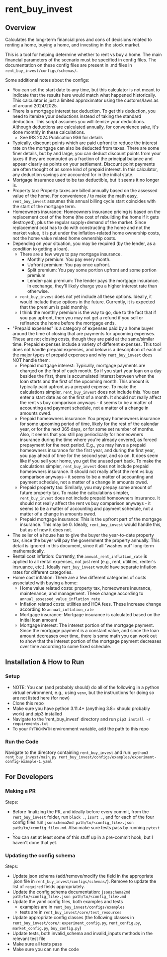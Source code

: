 # rent_buy_invest

## Overview

Calculates the long-term financial pros and cons of decisions related to renting a home, buying a home, and investing in the stock market.

This is a tool for helping determine whether to rent vs buy a home. The main financial parameters of the scenario must be specified in config files. The documentation on these config files are present in .md files in `rent_buy_invest/configs/schemas/`.

Some additional notes about the configs:
- You can set the start date to any time, but this calculator is not meant to indicate that the results here would match what happened historically. This calculator is just a limited approximator using the customs/laws as of around 2024/2025.
- There is a mortgage interest tax deduction. To get this deduction, you need to itemize your deductions instead of taking the standard deduction. This script assumes you will itemize your deductions. Although deductions are calculated annually, for convenience sake, it's done monthly in these calculations.
    - See IRS 2024 Publication 936 for details
- Typically, discount points which are paid upfront to reduce the interest rate on the mortgage can also be deducted from taxes. There are some finer details, but by and large, you can deduct discount points from your taxes if they are computed as a fraction of the principal balance and appear clearly as points on your settlement. Discount point payments are often thought of as some kind of prepaid interest. In this calculator, any deduction savings are accounted for in the initial state.
- Mortgage insurance used to be tax deductible, but it seems it no longer is.
- Property tax: Property taxes are billed annually based on the assessed value of the home. For convenience / to make the math easy, `rent_buy_invest` assumes this annual billing cycle start coincides with the start of the mortgage term.
- Homeowners insurance: Homeowners insurance pricing is based on the replacement cost of the home (the cost of rebuilding the home if it gets destroyed), plus the regular supply+demand of the market. Since replacement cost has to do with constructing the home and not the market value, it is put under the inflation-related home ownership costs, not the home value related home ownership costs.
- Depending on your situation, you may be required (by the lender, as a condition to getting a loan).
    - There are a few ways to pay mortgage insurance.
        - Monthly premium: You pay every month.
        - Upfront premium: You pay once upfront.
        - Split premium: You pay some portion upfront and some portion premium
        - Lender-paid premium: The lender pays the mortgage insurance. In exchange, they'll likely charge you a higher interest rate than otherwise.
    - `rent_buy_invest` does not yet include all these options. Ideally, it would include these options in the future. Currently, it is expected that the premium is paid monthly.
    - I think the monthly premium is the way to go, due to the fact that if you pay upfront, then you may not get a refund if you sell or refinance the home before the mortgage ends.
- "Prepaid expenses" is a category of expenses paid by a home buyer around the time of closing that are payments for upcoming expenses. These are not closing costs, though they are paid at the same/similar time. Prepaid expenses include a variety of different expenses. This tool does not handle prepaid expenses, and below is a description of each of the major types of prepaid expenses and why `rent_buy_invest` does NOT handle them:
    - Prepaid mortgage interest: Typically, mortgage payments are charged on the first of each month. So if you start your loan on a day besides the first, there is accumulated interest between when the loan starts and the first of the upcoming month. This amount is typically paid upfront as a prepaid expense. To make the calculations simpler, `rent_buy_invest` does not include this. You can enter a start date as on the first of a month. It should not really affect the rent vs buy comparison anyways - it seems to be a matter of accounting and payment schedule, not a matter of a change in amounts owed.
    - Prepaid homeowners insurance: You prepay homeowners insurance for some upcoming period of time, likely for the rest of the calendar year, or for the next 365 days, or for some set number of months. Also, it seems that you still pay periodically for homeowners insurance during the time where you're already covered, as forced prepayment for the next period. E.g., you may have a prepaid homeowners insurance for the first year, and during the first year, you pay ahead of time for the second year, and so on. It does seem like if you sell your home, you get the unused part back. To make the calculations simpler, `rent_buy_invest` does not include prepaid homeowners insurance. It should not really affect the rent vs buy comparison anyways - it seems to be a matter of accounting and payment schedule, not a matter of a change in amounts owed.
    - Prepaid property tax: Similarly, you may prepay some amount of future property tax. To make the calculations simpler, `rent_buy_invest` does not include prepaid homeowners insurance. It should not really affect the rent vs buy comparison anyways - it seems to be a matter of accounting and payment schedule, not a matter of a change in amounts owed.
    - Prepaid mortgage insurance: This is the upfront part of the mortgage insurance. This may be 0. Ideally, `rent_buy_invest` would handle this, but as of now it does not.
- The seller of a house has to give the buyer the year-to-date property tax, since the buyer will pay the government the property annually. This detail is ignored in this document, since it all "washes out" long-term mathematically.
- Rental cost inflation: Currently, the `annual_rent_inflation_rate` is applied to all rental expenses, not just rent (e.g., rent, utilities, renter's insruance, etc.). Ideally `rent_buy_invest` would have separate inflation rates for different categories.
- Home cost inflation: There are a few different categories of costs associated with buying a home:
    - Home value related costs: property tax, homeowners insurance, maintenance, and management. These change according to `annual_assessed_value_inflation_rate`
    - Inflation related costs: utilities and HOA fees. These increase change according to `annual_inflation_rate`
    - Mortgage insurance: Mortgage insurance is calculated based on the initial loan amount
    - Mortgage interest: The interest portion of the mortgage payment. Since the mortgage payment is a constant value, and since the loan amount decreases over time, there is some math you can work out to show that the interest portion of the mortgage payment decreases over time according to some fixed schedule.

## Installation & How to Run

### Setup
- NOTE: You can (and probably should) do all of the following in a python virtual environment, e.g., using `venv`, but the instructions for doing so are not listed here (for now)
- Clone this repo
- Make sure you have python 3.11.4+ (anything 3.8+ should probably work) and pip3 installed
- Navigate to the 'rent_buy_invest' directory and run `pip3 install -r requirements.txt`
- To your `PYTHONPATH` environment variable, add the path to this repo

### Run the Code
Navigate to the directory containing `rent_buy_invest` and run:
`python3 rent_buy_invest/main.py rent_buy_invest/configs/examples/experiment-config-example-1.yaml`

## For Developers

### Making a PR
Steps:
- Before finalizing the PR, and ideally before every commit, from the `rent_buy_invest` folder, run `black .`, `isort .`, and for each of the four config files run `jsonschema2md path/to/<config_file>.json path/to/<config_file>.md`. Also make sure tests pass by running `pytest .`
- You can set at least some of this stuff up in a pre-commit hook, but I haven't done that yet.

### Updating the config schema
Steps:
- Update json schema (add/remove/modify the field in the appropriate .json file in `rent_buy_invest/configs/schemas/`). Remove to update the list of `required` fields appropriately.
- Update the config schema documentation: `jsonschema2md path/to/<config_file>.json path/to/<config_file>.md`
- Update the yaml config files, both examples and tests
    - examples are in `rent_buy_invest/configs/examples`
    - tests are in `rent_buy_invest/core/test_resources`
- Update appropriate config classes (the following classes in `rent_buy_invest/core/`: `experiment_config.py`, `rent_config.py`, `market_config.py`, `buy_config.py`)
- Update tests, both invalid_schema and invalid_inputs methods in the relevant test file
- Make sure all tests pass
- Make sure you can run the code
